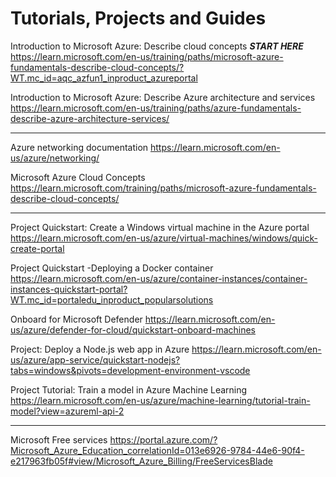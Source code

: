 # Tutorials, Projects and Guides



Introduction to Microsoft Azure: Describe cloud concepts
***START HERE***
https://learn.microsoft.com/en-us/training/paths/microsoft-azure-fundamentals-describe-cloud-concepts/?WT.mc_id=aqc_azfun1_inproduct_azureportal

Introduction to Microsoft Azure: Describe Azure architecture and services
https://learn.microsoft.com/en-us/training/paths/azure-fundamentals-describe-azure-architecture-services/

------------

Azure networking documentation
https://learn.microsoft.com/en-us/azure/networking/

Microsoft Azure Cloud Concepts
https://learn.microsoft.com/training/paths/microsoft-azure-fundamentals-describe-cloud-concepts/

----------

Project Quickstart: Create a Windows virtual machine in the Azure portal
https://learn.microsoft.com/en-us/azure/virtual-machines/windows/quick-create-portal

Project Quickstart -Deploying a Docker container
https://learn.microsoft.com/en-us/azure/container-instances/container-instances-quickstart-portal?WT.mc_id=portaledu_inproduct_popularsolutions

Onboard for Microsoft Defender
https://learn.microsoft.com/en-us/azure/defender-for-cloud/quickstart-onboard-machines

Project: Deploy a Node.js web app in Azure
 https://learn.microsoft.com/en-us/azure/app-service/quickstart-nodejs?tabs=windows&pivots=development-environment-vscode

Project Tutorial: Train a model in Azure Machine Learning
https://learn.microsoft.com/en-us/azure/machine-learning/tutorial-train-model?view=azureml-api-2

---------

Microsoft Free services
https://portal.azure.com/?Microsoft_Azure_Education_correlationId=013e6926-9784-44e6-90f4-e217963fb05f#view/Microsoft_Azure_Billing/FreeServicesBlade


